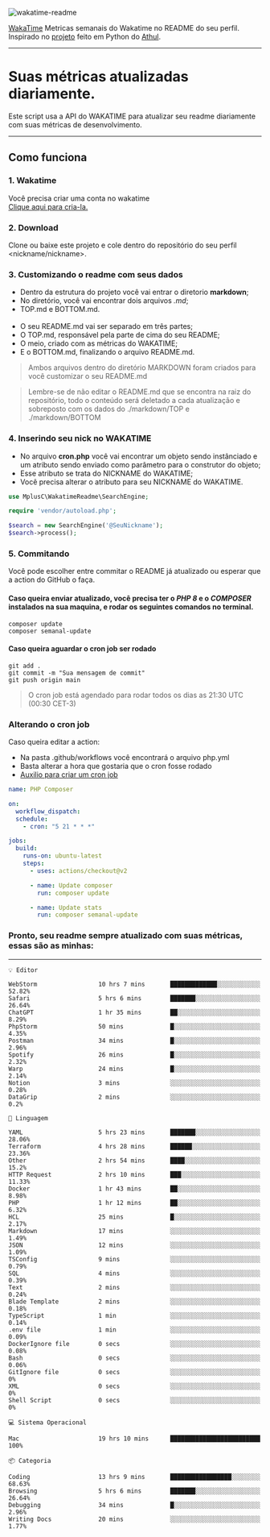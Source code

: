 ![wakatime-readme](https://socialify.git.ci/bymatheus/wakatime-readme/image?description=1&descriptionEditable=M%C3%A9tricas%20semanais%20do%20Wakatime%20no%20seu%20README%20de%20perfil.&font=KoHo&forks=1&language=1&owner=1&pattern=Signal&stargazers=1&theme=Dark)

[WakaTime](https://wakatime.com) Metricas semanais do Wakatime no README do seu perfil. <br>
Inspirado no [projeto](https://github.com/athul/waka-readme) feito em Python do [Athul](https://github.com/athul).
___

# Suas métricas atualizadas diariamente.
Este script usa a API do WAKATIME para atualizar seu readme diariamente com suas métricas de desenvolvimento.

___

## Como funciona

### 1. Wakatime
Você precisa criar uma conta no wakatime <br>
[Clique aqui para cria-la.](https://wakatime.com) 

### 2. Download
Clone ou baixe este projeto e cole dentro do repositório do seu perfil <nickname/nickname>.

### 3. Customizando o readme com seus dados
- Dentro da estrutura do projeto você vai entrar o diretorio **markdown**;  
- No diretório, você vai encontrar dois arquivos *.md*;
- TOP.md e BOTTOM.md.
<br><br>
- O seu README.md vai ser separado em três partes; 
- O TOP.md, responsável pela parte de cima do seu README;
- O meio, criado com as métricas do WAKATIME;
- E o BOTTOM.md, finalizando o arquivo README.md.<br>

> Ambos arquivos dentro do diretório MARKDOWN foram criados para você customizar o seu README.md

> Lembre-se de não editar o README.md que se encontra na raiz do repositório, todo o conteúdo será deletado a cada atualização e sobreposto com os dados do ./markdown/TOP e ./markdown/BOTTOM

### 4. Inserindo seu nick no WAKATIME
- No arquivo **cron.php** você vai encontrar um objeto sendo instânciado e um atributo sendo enviado como parâmetro para o construtor do objeto;
- Esse atributo se trata do NICKNAME do WAKATIME;
- Você precisa alterar o atributo para seu NICKNAME do WAKATIME.

```php
use MplusC\WakatimeReadme\SearchEngine;

require 'vendor/autoload.php';

$search = new SearchEngine('@SeuNickname');
$search->process();
```

### 5. Commitando
Você pode escolher entre commitar o README já atualizado ou esperar que a action do GitHub o faça. <br>

#### Caso queira enviar atualizado, você precisa ter o *PHP 8* e o *COMPOSER* instalados na sua maquina, e rodar os seguintes comandos no terminal.
```composer
composer update
composer semanal-update 
```

#### Caso queira aguardar o cron job ser rodado 
```git 
git add .
git commit -m "Sua mensagem de commit"
git push origin main
```

>O cron job está agendado para rodar todos os dias as 21:30 UTC (00:30 CET-3) 

### Alterando o cron job
Caso queira editar a action:

- Na pasta .github/workflows você encontrará o arquivo php.yml
- Basta alterar a hora que gostaria que o cron fosse rodado
- [Auxilio para criar um cron job](https://crontab.guru)

```yml
name: PHP Composer

on:
  workflow_dispatch:
  schedule:
    - cron: "5 21 * * *"

jobs:
  build:
    runs-on: ubuntu-latest
    steps:
      - uses: actions/checkout@v2

      - name: Update composer
        run: composer update

      - name: Update stats
        run: composer semanal-update
```

### Pronto, seu readme sempre atualizado com suas métricas, essas são as minhas:

___
```text
💡 Editor

WebStorm                 10 hrs 7 mins       █████████████░░░░░░░░░░░░     52.82%
Safari                   5 hrs 6 mins        ███████░░░░░░░░░░░░░░░░░░     26.64%
ChatGPT                  1 hr 35 mins        ██░░░░░░░░░░░░░░░░░░░░░░░      8.29%
PhpStorm                 50 mins             █░░░░░░░░░░░░░░░░░░░░░░░░      4.35%
Postman                  34 mins             █░░░░░░░░░░░░░░░░░░░░░░░░      2.96%
Spotify                  26 mins             █░░░░░░░░░░░░░░░░░░░░░░░░      2.32%
Warp                     24 mins             █░░░░░░░░░░░░░░░░░░░░░░░░      2.14%
Notion                   3 mins              ░░░░░░░░░░░░░░░░░░░░░░░░░      0.28%
DataGrip                 2 mins              ░░░░░░░░░░░░░░░░░░░░░░░░░       0.2%
```
```text
💬 Linguagem

YAML                     5 hrs 23 mins       ███████░░░░░░░░░░░░░░░░░░     28.06%
Terraform                4 hrs 28 mins       ██████░░░░░░░░░░░░░░░░░░░     23.36%
Other                    2 hrs 54 mins       ████░░░░░░░░░░░░░░░░░░░░░      15.2%
HTTP Request             2 hrs 10 mins       ███░░░░░░░░░░░░░░░░░░░░░░     11.33%
Docker                   1 hr 43 mins        ██░░░░░░░░░░░░░░░░░░░░░░░      8.98%
PHP                      1 hr 12 mins        ██░░░░░░░░░░░░░░░░░░░░░░░      6.32%
HCL                      25 mins             █░░░░░░░░░░░░░░░░░░░░░░░░      2.17%
Markdown                 17 mins             ░░░░░░░░░░░░░░░░░░░░░░░░░      1.49%
JSON                     12 mins             ░░░░░░░░░░░░░░░░░░░░░░░░░      1.09%
TSConfig                 9 mins              ░░░░░░░░░░░░░░░░░░░░░░░░░      0.79%
SQL                      4 mins              ░░░░░░░░░░░░░░░░░░░░░░░░░      0.39%
Text                     2 mins              ░░░░░░░░░░░░░░░░░░░░░░░░░      0.24%
Blade Template           2 mins              ░░░░░░░░░░░░░░░░░░░░░░░░░      0.18%
TypeScript               1 min               ░░░░░░░░░░░░░░░░░░░░░░░░░      0.14%
.env file                1 min               ░░░░░░░░░░░░░░░░░░░░░░░░░      0.09%
DockerIgnore file        0 secs              ░░░░░░░░░░░░░░░░░░░░░░░░░      0.08%
Bash                     0 secs              ░░░░░░░░░░░░░░░░░░░░░░░░░      0.06%
GitIgnore file           0 secs              ░░░░░░░░░░░░░░░░░░░░░░░░░         0%
XML                      0 secs              ░░░░░░░░░░░░░░░░░░░░░░░░░         0%
Shell Script             0 secs              ░░░░░░░░░░░░░░░░░░░░░░░░░         0%
```
```text
💻 Sistema Operacional

Mac                      19 hrs 10 mins      █████████████████████████       100%
```
```text
📦 Categoria

Coding                   13 hrs 9 mins       █████████████████░░░░░░░░     68.63%
Browsing                 5 hrs 6 mins        ███████░░░░░░░░░░░░░░░░░░     26.64%
Debugging                34 mins             █░░░░░░░░░░░░░░░░░░░░░░░░      2.96%
Writing Docs             20 mins             ░░░░░░░░░░░░░░░░░░░░░░░░░      1.77%
```
